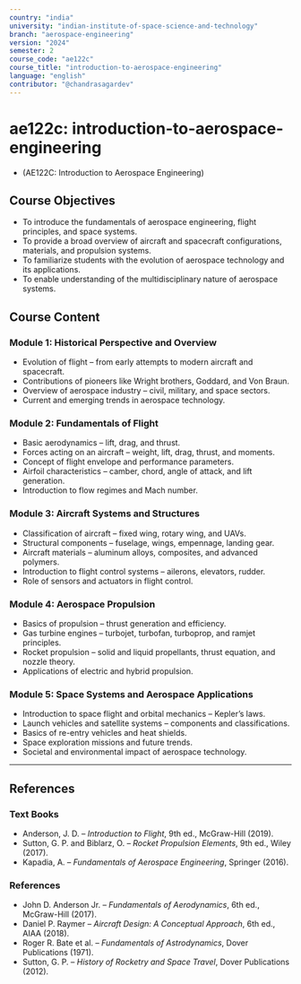 ```yaml
---
country: "india"
university: "indian-institute-of-space-science-and-technology"
branch: "aerospace-engineering"
version: "2024"
semester: 2
course_code: "ae122c"
course_title: "introduction-to-aerospace-engineering"
language: "english"
contributor: "@chandrasagardev"
---
```


# ae122c: introduction-to-aerospace-engineering
  - (AE122C: Introduction to Aerospace Engineering)

## Course Objectives
* To introduce the fundamentals of aerospace engineering, flight principles, and space systems.  
* To provide a broad overview of aircraft and spacecraft configurations, materials, and propulsion systems.  
* To familiarize students with the evolution of aerospace technology and its applications.  
* To enable understanding of the multidisciplinary nature of aerospace systems.  

## Course Content

### Module 1: Historical Perspective and Overview
* Evolution of flight – from early attempts to modern aircraft and spacecraft.  
* Contributions of pioneers like Wright brothers, Goddard, and Von Braun.  
* Overview of aerospace industry – civil, military, and space sectors.  
* Current and emerging trends in aerospace technology.  

### Module 2: Fundamentals of Flight
* Basic aerodynamics – lift, drag, and thrust.  
* Forces acting on an aircraft – weight, lift, drag, thrust, and moments.  
* Concept of flight envelope and performance parameters.  
* Airfoil characteristics – camber, chord, angle of attack, and lift generation.  
* Introduction to flow regimes and Mach number.  

### Module 3: Aircraft Systems and Structures
* Classification of aircraft – fixed wing, rotary wing, and UAVs.  
* Structural components – fuselage, wings, empennage, landing gear.  
* Aircraft materials – aluminum alloys, composites, and advanced polymers.  
* Introduction to flight control systems – ailerons, elevators, rudder.  
* Role of sensors and actuators in flight control.  

### Module 4: Aerospace Propulsion
* Basics of propulsion – thrust generation and efficiency.  
* Gas turbine engines – turbojet, turbofan, turboprop, and ramjet principles.  
* Rocket propulsion – solid and liquid propellants, thrust equation, and nozzle theory.  
* Applications of electric and hybrid propulsion.  

### Module 5: Space Systems and Aerospace Applications
* Introduction to space flight and orbital mechanics – Kepler’s laws.  
* Launch vehicles and satellite systems – components and classifications.  
* Basics of re-entry vehicles and heat shields.  
* Space exploration missions and future trends.  
* Societal and environmental impact of aerospace technology.  

---

## References

### Text Books
* Anderson, J. D. – *Introduction to Flight*, 9th ed., McGraw-Hill (2019).  
* Sutton, G. P. and Biblarz, O. – *Rocket Propulsion Elements*, 9th ed., Wiley (2017).  
* Kapadia, A. – *Fundamentals of Aerospace Engineering*, Springer (2016).  

### References
* John D. Anderson Jr. – *Fundamentals of Aerodynamics*, 6th ed., McGraw-Hill (2017).  
* Daniel P. Raymer – *Aircraft Design: A Conceptual Approach*, 6th ed., AIAA (2018).  
* Roger R. Bate et al. – *Fundamentals of Astrodynamics*, Dover Publications (1971).  
* Sutton, G. P. – *History of Rocketry and Space Travel*, Dover Publications (2012).
